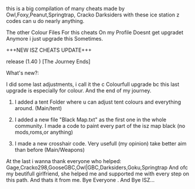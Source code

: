 this is a big compilation of many cheats
made by Owl,Foxy,Peanut,Springtrap,
Cracko Darksiders 
with these ice station z codes can u do 
nearly anything.

The other Colour Files For this cheats On
my Profile Doesnt get upgradet Anymore i 
just upgrade this Sometimes.

+++NEW ISZ CHEATS UPDATE+++ 

release (1.40 ) [The Journey Ends] 

What's new?: 

I did some last adjustments, i call it the c
Colourfull upgrade bc this last upgrade is especially for colour. And the end of my journey. 

1. I added a tent Folder where u can adjust tent colours and everything around. (Main/tent) 

2. I added a new file "Black Map.txt" as the first one in the whole community. I made a code to paint every part of the isz map black (no mods,roms,or anything) 

3. I made a new crosshair code. Very usefull (my opinion) take better aim than before (Main/Weapons) 

At the last i wanna thank everyone who helped: Gage,Cracko298,GooseGBC,Owl|GBC,Darksiders,Goku,Springtrap
And ofc my beutifull girlfriend, she helped me and supported me with every step on this path. And thats it from me.
Bye Everyone . And Bye ISZ... 

